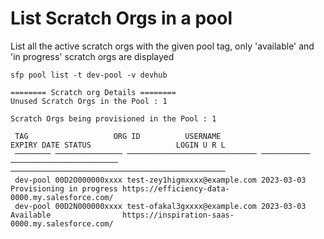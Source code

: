 # List Scratch Orgs in a pool

List all the active scratch orgs with the given pool tag, only 'available' and 'in progress' scratch orgs are displayed

```
sfp pool list -t dev-pool -v devhub

======== Scratch org Details ========
Unused Scratch Orgs in the Pool : 1 

Scratch Orgs being provisioned in the Pool : 1 

 TAG                   ORG ID          USERNAME                      EXPIRY DATE STATUS                   LOGIN U R L                                      
 ──────── ─────────────── ───────────────────────────── ─────────── ──────────────────────── ──────────────────────────────────────────────── 
 dev-pool 00D2O000000xxxx test-zey1higmxxxx@example.com 2023-03-03  Provisioning in progress https://efficiency-data-0000.my.salesforce.com/  
 dev-pool 00D2N000000xxxx test-ofakal3gxxxx@example.com 2023-03-03  Available                https://inspiration-saas-0000.my.salesforce.com/ 
```
